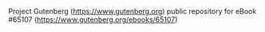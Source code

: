 Project Gutenberg (https://www.gutenberg.org) public repository for
eBook #65107 (https://www.gutenberg.org/ebooks/65107)
